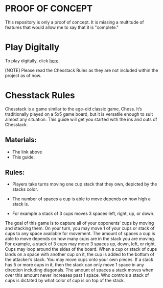 # PROOF OF CONCEPT
This repository is only a proof of concept. It is missing a multitude of features that would allow me to say that it is "complete."

# Play Digitally
To play digitally, click <a href="https://salamandeenie.github.io/POC__Chesstack/Project%20Stackers/Index.html">here</a>.

[NOTE] Please read the Chesstack Rules as they are not included within the project as of now. 

# Chesstack Rules

Chesstack is a game similar to the age-old classic game, Chess. It’s traditionally played on a 5x5 game board, but it is versatile enough to suit almost any situation. This guide will get you started with the ins and outs of Chesstack.

## Materials:
- The link above
- This guide.

## Rules:
- Players take turns moving one cup stack that they own, depicted by the stacks color.

- The number of spaces a cup is able to move depends on how high a stack is.
 - For example a stack of 3 cups moves 3 spaces left, right, up, or down.


The goal of this game is to capture all of your opponents’ cups by moving and stacking them.
On your turn, you may move 1 of your cups or stack of cups to any space available for movement. The amount of spaces a cup is able to move depends on how many cups are in the stack you are moving. For example, a stack of 3 cups may move 3 spaces up, down, left, or right. Cups may loop around the sides of the board.
When a cup or stack of cups lands on a space with another cup on it, the cup is added to the bottom of the attacker’s stack. You may move cups onto your own pieces.
If a stack has 5 or more cups in it, then the stack can only move 1 space in any direction including diagonals. The amount of spaces a stack moves when over this amount never increases past 1 space.
Who controls a stack of cups is dictated by what color of cup is on top of the stack.



